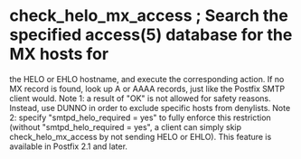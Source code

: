 # check_helo_mx_access ; Search the specified access(5) database for the MX hosts for
the HELO or EHLO hostname, and execute the corresponding action.
If no MX record is found, look up A or AAAA records, just like the
Postfix SMTP client would.
Note 1: a result of "OK" is not allowed for safety reasons. Instead,
use DUNNO in order to exclude specific hosts from denylists.  Note
2: specify "smtpd_helo_required = yes" to fully enforce this
restriction (without "smtpd_helo_required = yes", a client can
simply skip check_helo_mx_access by not sending HELO or EHLO).  This
feature is available in Postfix 2.1 and later.
